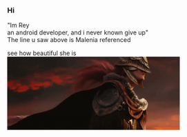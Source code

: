 ### Hi

"Im Rey <br>
an android developer, and i never known give up" <br>
The line u saw above is Malenia referenced<br>

see how beautiful she is<br>
<img align="center" alt="Coding" width="400" src="malenia.gif"> <br>



<!--
**tarnishedrey/tarnishedrey** is a ✨ _special_ ✨ repository because its `README.md` (this file) appears on your GitHub profile.

Here are some ideas to get you started:

- 🔭 I’m currently working on ...
- 🌱 I’m currently learning ...
- 👯 I’m looking to collaborate on ...
- 🤔 I’m looking for help with ...
- 💬 Ask me about ...
- 📫 How to reach me: ...
- 😄 Pronouns: ...
- ⚡ Fun fact: ...
-->
